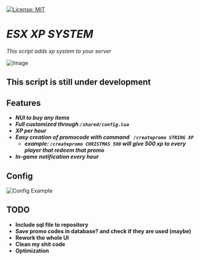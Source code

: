 [![License: MIT](https://img.shields.io/badge/License-MIT-yellow.svg)](https://opensource.org/licenses/MIT) 
# **_ESX XP SYSTEM_**
_This script adds xp system to your server_


![Image](https://imgur.com/EvfPWu3.gif)

## This script is still under development

## Features
* **_NUI to buy any items_**
* **_Full customized through ```/shared/config.lua```_**
* **_XP per hour_** 
* **_Easy creation of promocode with command ``` /createpromo STRING XP```_**
    * **_example: ```/createpromo CHRISTMAS 500``` will give 500 xp to every player that redeem that promo_**
* **_In-game notification every hour_**
    
## Config
![Config Example](https://imgur.com/eNjDuKS.png)


## TODO
* **Include sql file to repository**
* **Save promo codes in database? and check if they are used (maybe)**
* **Rework the whole UI**
* **Clean my shit code**
* **Optimization** 

